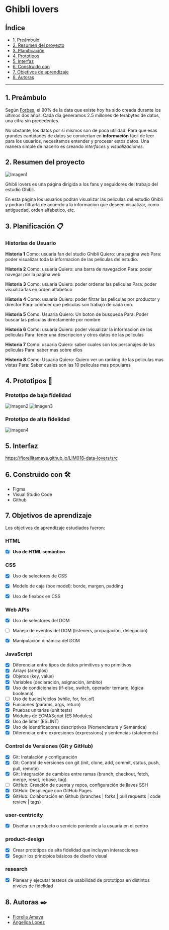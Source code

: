 # Ghibli lovers

## Índice

* [1. Preámbulo](#1-preámbulo)
* [2. Resumen del proyecto](#2-resumen-del-proyecto)
* [3. Planificación](#3-planificación-📋)
* [4. Prototipos](#4-prototipos-🚀)
* [5. Interfaz](#5-interfaz)
* [6. Construido con](#6-construido-con-🛠️)
* [7. Objetivos de aprendizaje](#7-objetivos-de-aprendizaje)
* [8. Autoras](#8-autoras-✒️)
 

***

## 1. Preámbulo

Según [Forbes](https://www.forbes.com/sites/bernardmarr/2018/05/21/how-much-data-do-we-create-every-day-the-mind-blowing-stats-everyone-should-read),
el 90% de la data que existe hoy ha sido creada durante los últimos dos años.
Cada día generamos 2.5 millones de terabytes de datos, una cifra sin
precedentes.

No obstante, los datos por sí mismos son de poca utilidad. Para que esas
grandes cantidades de datos se conviertan en **información** fácil de leer para
los usuarios, necesitamos entender y procesar estos datos. Una manera simple de
hacerlo es creando _interfaces_ y _visualizaciones_.


## 2. Resumen del proyecto
![Imagen1](src/images/Ghibli%20lovers.PNG)

Ghibli lovers es una página dirigida a los fans y seguidores del trabajo del estudio Ghibli.

En esta página los usuarios podran visualizar las peliculas del estudio Ghibli y podran filtrarla de acuerdo a la informacion que deseen visualizar, como antiguedad, orden alfabetico, etc.

## 3. Planificación 📋

### Historias de Usuario

**Historia 1**
Como: usuaria fan del studio Ghibli
Quiero: una pagina web
Para: poder visualizar toda la informacion de las peliculas del estudio.

**Historia 2**
Como: usuaria
Quiero: una barra de navegacion
Para: poder navegar por la pagina web

**Historia 3**
Como: usuaria
Quiero: poder ordenar las peliculas
Para: poder visualizarlas en orden alfabetico

**Historia 4**
Como: usuaria
Quiero: poder filtrar las peliculas por productor y director
Para: conocer que peliculas son trabajo de cada uno.

**Historia 5**
Como: Usuaria
Quiero: Un boton de busqueda
Para: Poder buscar las peliculas directamente por nombre

**Historia 6**
Como: usuaria
Quiero: poder visualizar la informacion de las peliculas
Para: tener una descripcion y otros datos de las peliculas

**Historia 7**
Como: usuaria
Quiero: saber cuales son los personajes de las peliculas
Para: saber mas sobre ellos

**Historia 8**
Como: Usuaria
Quiero: Quiero ver un ranking de las peliculas mas vistas
Para: Saber cuales son las 10 peliculas mas populares


## 4. Prototipos 🚀

### Prototipo de baja fidelidad
![Imagen2](src/images/Prototipo%20I.jpg)
![Imagen3](src/images/Prototipo%20II.jpg)

### Prototipo de alta fidelidad
![Imagen4](src/images/Prototipo%20Ghibli%20lovers.PNG)


## 5. Interfaz

https://fiorellitamaya.github.io/LIM018-data-lovers/src

## 6. Construido con 🛠️
* Figma
* Visual Studio Code
* Github


## 7. Objetivos de aprendizaje

Los objetivos de aprendizaje estudiados fueron:

### HTML

- [X] **Uso de HTML semántico**
  
### CSS

- [X] Uso de selectores de CSS
- [X] Modelo de caja (box model): borde, margen, padding
- [X] Uso de flexbox en CSS

  
### Web APIs

- [X] Uso de selectores del DOM
- [ ] Manejo de eventos del DOM (listeners, propagación, delegación)
- [X] Manipulación dinámica del DOM

  
### JavaScript

- [X] Diferenciar entre tipos de datos primitivos y no primitivos
- [X] Arrays (arreglos)
- [X] Objetos (key, value)
- [X] Variables (declaración, asignación, ámbito)
- [X] Uso de condicionales (if-else, switch, operador ternario, lógica booleana)
- [ ] Uso de bucles/ciclos (while, for, for..of)
- [X] Funciones (params, args, return)
- [X] Pruebas unitarias (unit tests)
- [X] Módulos de ECMAScript (ES Modules)
- [X] Uso de linter (ESLINT)
- [X] Uso de identificadores descriptivos (Nomenclatura y Semántica)
- [X] Diferenciar entre expresiones (expressions) y sentencias (statements)

### Control de Versiones (Git y GitHub)

- [X] Git: Instalación y configuración
- [X] Git: Control de versiones con git (init, clone, add, commit, status, push, pull, remote)
- [X] Git: Integración de cambios entre ramas (branch, checkout, fetch, merge, reset, rebase, tag)
- [ ] GitHub: Creación de cuenta y repos, configuración de llaves SSH
- [X] GitHub: Despliegue con GitHub Pages
- [X] GitHub: Colaboración en Github (branches | forks | pull requests | code review | tags)

### user-centricity

- [X] Diseñar un producto o servicio poniendo a la usuaria en el centro

### product-design

- [X] Crear prototipos de alta fidelidad que incluyan interacciones
- [X] Seguir los principios básicos de diseño visual

### research

- [X] Planear y ejecutar testeos de usabilidad de prototipos en distintos niveles de fidelidad

## 8. Autoras ✒️
* [Fiorella Amaya](https://github.com/fiorellitamaya/)
* [Angelica Lopez](https://github.com/nanukelguru/)